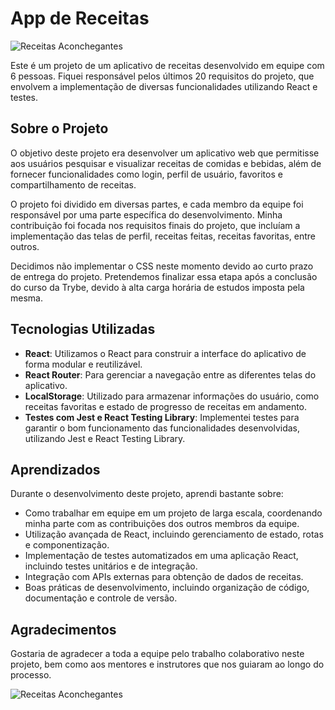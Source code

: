 # App de Receitas

![Receitas Aconchegantes](https://64.media.tumblr.com/5036b50ddffa4c6d67a0c19ebd46c601/tumblr_peeixeLjmz1tdnbbbo1_540.gif)

Este é um projeto de um aplicativo de receitas desenvolvido em equipe com 6 pessoas. Fiquei responsável pelos últimos 20 requisitos do projeto, que envolvem a implementação de diversas funcionalidades utilizando React e testes.

## Sobre o Projeto

O objetivo deste projeto era desenvolver um aplicativo web que permitisse aos usuários pesquisar e visualizar receitas de comidas e bebidas, além de fornecer funcionalidades como login, perfil de usuário, favoritos e compartilhamento de receitas.

O projeto foi dividido em diversas partes, e cada membro da equipe foi responsável por uma parte específica do desenvolvimento. Minha contribuição foi focada nos requisitos finais do projeto, que incluíam a implementação das telas de perfil, receitas feitas, receitas favoritas, entre outros.

Decidimos não implementar o CSS neste momento devido ao curto prazo de entrega do projeto. Pretendemos finalizar essa etapa após a conclusão do curso da Trybe, devido à alta carga horária de estudos imposta pela mesma.

## Tecnologias Utilizadas

- **React**: Utilizamos o React para construir a interface do aplicativo de forma modular e reutilizável.
- **React Router**: Para gerenciar a navegação entre as diferentes telas do aplicativo.
- **LocalStorage**: Utilizado para armazenar informações do usuário, como receitas favoritas e estado de progresso de receitas em andamento.
- **Testes com Jest e React Testing Library**: Implementei testes para garantir o bom funcionamento das funcionalidades desenvolvidas, utilizando Jest e React Testing Library.

## Aprendizados

Durante o desenvolvimento deste projeto, aprendi bastante sobre:

- Como trabalhar em equipe em um projeto de larga escala, coordenando minha parte com as contribuições dos outros membros da equipe.
- Utilização avançada de React, incluindo gerenciamento de estado, rotas e componentização.
- Implementação de testes automatizados em uma aplicação React, incluindo testes unitários e de integração.
- Integração com APIs externas para obtenção de dados de receitas.
- Boas práticas de desenvolvimento, incluindo organização de código, documentação e controle de versão.

## Agradecimentos

Gostaria de agradecer a toda a equipe pelo trabalho colaborativo neste projeto, bem como aos mentores e instrutores que nos guiaram ao longo do processo.

![Receitas Aconchegantes](https://i.makeagif.com/media/8-19-2016/t8FOm6.gif)
